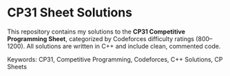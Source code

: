 # CP31 Sheet Solutions

This repository contains my solutions to the **CP31 Competitive Programming Sheet**, categorized by Codeforces difficulty ratings (800–1200). All solutions are written in C++ and include clean, commented code.

Keywords: CP31, Competitive Programming, Codeforces, C++ Solutions, CP Sheets

